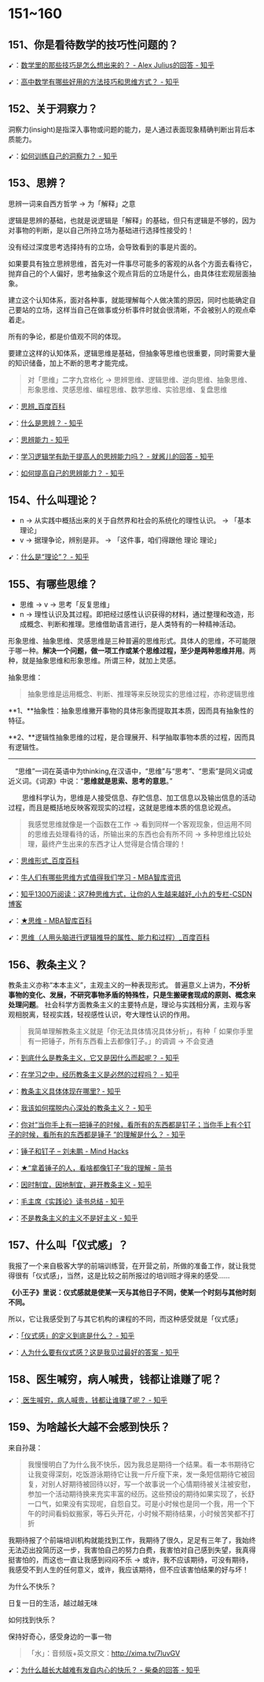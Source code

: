 # 151~160

## 151、你是看待数学的技巧性问题的？

➹：[数学里的那些技巧是怎么想出来的？ - Alex Julius的回答 - 知乎](https://www.zhihu.com/question/263713501/answer/501209751) 

➹：[高中数学有哪些好用的方法技巧和思维方式？ - 知乎](https://www.zhihu.com/question/55093653)

## 152、关于洞察力？

洞察力(insight)是指深入事物或问题的能力，是人通过表面现象精确判断出背后本质能力。

➹：[如何训练自己的洞察力？ - 知乎](https://www.zhihu.com/question/20372117)

## 153、思辨？

思辨一词来自西方哲学 -> 为「解释」之意

逻辑是思辨的基础，也就是说逻辑是「解释」的基础，但只有逻辑是不够的，因为对事物的判断，是以自己所持立场为基础进行选择性接受的！

没有经过深度思考选择持有的立场，会导致看到的事是片面的。

如果要具有独立思辨思维，首先对一件事尽可能多的客观的从各个方面去看待它，抛弃自己的个人偏好，思考抽象这个观点背后的立场是什么，由具体往宏观层面抽象。

建立这个认知体系，面对各种事，就能理解每个人做决策的原因，同时也能确定自己要站的立场，这样当自己在做事或分析事件时就会很清晰，不会被别人的观点牵着走。

所有的争论，都是价值观不同的体现。

要建立这样的认知体系，逻辑思维是基础，但抽象等思维也很重要，同时需要大量的知识储备，加上不断的思考才能完成。

> 对「思维」二字九宫格化 -> 思辨思维、逻辑思维、逆向思维、抽象思维、形象思维、灵感思维、编程思维、数学思维、实验思维、复盘思维

➹：[思辨_百度百科](https://baike.baidu.com/item/%E6%80%9D%E8%BE%A8)

➹：[什么是思辨？ - 知乎](https://www.zhihu.com/question/24470554)

 ➹：[思辨能力 - 知乎](https://www.zhihu.com/topic/19824995)

➹：[学习逻辑学有助于提高人的思辨能力吗？ - 就酱儿的回答 - 知乎](https://www.zhihu.com/question/368587643/answer/1020962109)

➹：[如何提高自己的思辨能力？ - 知乎](https://www.zhihu.com/question/20894893)

## 154、什么叫理论？

- n -> 从实践中概括出来的关于自然界和社会的系统化的理性认识。 -> 「基本理论」
- v -> 据理争论，辨别是非。 -> 「这件事，咱们得跟他 理论 理论」

➹：[什么是“理论”？ - 知乎](https://www.zhihu.com/question/36695838)

## 155、有哪些思维？

- 思维 -> v -> 思考「反复思维」
- n -> 理性认识及其过程。即把经过感性认识获得的材料，通过整理和改造，形成概念、判断和推理。思维借助语言进行，是人类特有的一种精神活动。

形象思维、抽象思维、灵感思维是三种普遍的思维形式。具体人的思维，不可能限于哪一种。**解决一个问题，做一项工作或某个思维过程，至少是两种思维并用**。两种，就是抽象思维和形象思维。所谓三种，就加上灵感。

抽象思维：

> 抽象思维是运用概念、判断、推理等来反映现实的思维过程，亦称逻辑思维

**1、**抽象性：抽象思维撇开事物的具体形象而提取其本质，因而具有抽象性的特征。

**2、**逻辑性抽象思维的过程，是合理展开、科学抽取事物本质的过程，因而具有逻辑性。

---

　“思维”一词在英语中为thinking,在汉语中，“思维”与“思考”、“思索”是同义词或近义词。《词源》中说：“**思维就是思索、思考的意思**。”

　　思维科学认为，思维是人接受信息、存贮信息、加工信息以及输出信息的活动过程，而且是概括地反映客观现实的过程，这就是思维本质的信息论观点。

> 我感觉思维就像是一个函数在工作 -> 看到同样一个客观现象，但运用不同的思维去处理看待的话，所输出来的东西也会有所不同 -> 多种思维比较处理，最终产生出来的东西才让人觉得是合情合理的！

➹：[思维形式_百度百科](https://baike.baidu.com/item/%E6%80%9D%E7%BB%B4%E5%BD%A2%E5%BC%8F/2302226?fromtitle=%E6%80%9D%E7%BB%B4%E6%A8%A1%E5%BC%8F&fromid=6172550)

➹：[牛人们有哪些思维方式值得我们学习 - MBA智库资讯](https://news.mbalib.com/story/230103)

➹：[知乎1300万阅读：这7种思维方式，让你的人生越来越好_小九的专栏-CSDN博客](https://blog.csdn.net/lizzywu/article/details/80738671)

➹：[★思维 - MBA智库百科](https://wiki.mbalib.com/wiki/%E6%80%9D%E7%BB%B4)

➹：[思维（人用头脑进行逻辑推导的属性、能力和过程）_百度百科](https://baike.baidu.com/item/%E6%80%9D%E7%BB%B4/475)

## 156、教条主义？

教条主义亦称“本本主义”，主观主义的一种表现形式。 普遍意义上讲为，**不分析事物的变化、发展，不研究事物矛盾的特殊性，只是生搬硬套现成的原则、概念来处理问题**。 社会科学方面教条主义的主要特点是，理论与实践相分离，主观与客观相脱离，轻视实践，轻视感性认识，夸大理性认识的作用。

> 我简单理解教条主义就是「你无法具体情况具体分析」，有种「 如果你手里有一把锤子，所有东西看上去都像钉子。」的调调 -> 不会变通

➹：[到底什么是教条主义，它又是因什么而起呢？ - 知乎](https://www.zhihu.com/question/55725661)

➹：[在学习之中，经历教条主义是必然的过程吗？ - 知乎](https://www.zhihu.com/question/294737232)

➹：[教条主义具体体现在哪里? - 知乎](https://www.zhihu.com/question/35777558)

➹：[我该如何摆脱内心深处的教条主义？ - 知乎](https://www.zhihu.com/question/28090606)

➹：[你对“当你手上有一把锤子的时候，看所有的东西都是钉子；当你手上有个钉子的时候，看所有的东西都是锤子 ”的理解是什么？ - 知乎](https://www.zhihu.com/question/20714918)

➹：[锤子和钉子 – 刘未鹏 - Mind Hacks](http://mindhacks.cn/2009/01/16/hammers-and-nails/)

➹：[★“拿着锤子的人，看啥都像钉子”我的理解 - 简书](https://www.jianshu.com/p/ce9b1ab572c1)

➹：[因时制宜，因地制宜，避开教条主义 - 知乎](https://zhuanlan.zhihu.com/p/83620754)

➹：[毛主席《实践论》读书总结 - 知乎](https://zhuanlan.zhihu.com/p/22751186)

➹：[不是教条主义的主义不是好主义 - 知乎](https://zhuanlan.zhihu.com/p/32983012)

## 157、什么叫「仪式感」？

我报了一个来自极客大学的前端训练营，在开营之前，所做的准备工作，就让我觉得很有「仪式感」，当然，这是比较之前所报过的培训班才得来的感受……

**《小王子》里说：仪式感就是使某一天与其他日子不同，使某一个时刻与其他时刻不同。**

所以，它让我感受到了与其它机构的课程的不同，而这种感受就是「仪式感」

➹：[「仪式感」的定义到底是什么？ - 知乎](https://www.zhihu.com/question/31998969)

➹：[人为什么要有仪式感？这是我见过最好的答案 - 知乎](https://zhuanlan.zhihu.com/p/32103412)

## 158、医生喊穷，病人喊贵，钱都让谁赚了呢？

➹：[ 医生喊穷，病人喊贵，钱都让谁赚了呢？ - 知乎](https://www.zhihu.com/question/264226890)

## 159、为啥越长大越不会感到快乐？

来自孙晟：

> 我慢慢明白了为什么我不快乐，因为我总是期待一个结果。看一本书期待它让我变得深刻，吃饭游泳期待它让我一斤斤瘦下来，发一条短信期待它被回复，对别人好期待被回待以好，写一个故事说一个心情期待被关注被安慰，参加一个活动期待换来充实丰富的经历。这些预设的期待如果实现了，长舒一口气，如果没有实现呢，自怨自艾。可是小时候也是同一个我，用一个下午的时间看蚂蚁搬家，等石头开花，小时候不期待结果，小时候苦笑都不打折

我期待报了个前端培训机构就能找到工作，我期待了很久，足足有三年了，我始终无法迈出投简历这一步，我害怕自己的努力白费，我害怕对自己感到失望，我真得挺害怕的，而这也一直让我感到闷闷不乐 -> 或许，我不应该期待，可没有期待，我感受不到人生的任何意义，或许，我应该期待，但不应该害怕结果的好与坏！

为什么不快乐？

日复一日的生活，越过越无味

如何找到快乐？

保持好奇心，感受身边的一事一物

> 「水」：音频版+英文原文：<http://xima.tv/7luvGV>

➹：[为什么越长大越难有发自内心的快乐？ - 柴桑的回答 - 知乎](https://www.zhihu.com/question/30708561/answer/936561613) 